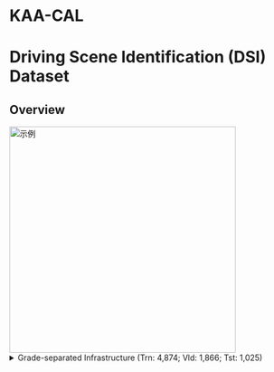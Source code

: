# KAA-CAL
# Driving Scene Identification (DSI) Dataset
## Overview
<img src="pic/example.png" alt="示例" width="400px" />
<details>
<summary>Grade-separated Infrastructure (Trn: 4,874; Vld: 1,866; Tst: 1,025)</summary>

| Class            | Trn   | Vld  | Tst |
|------------------|-------|------|-----|
| Over-head Bridge | 3,000 |1,000 | 500 |
| Tunnel           | 1,136 |  332 | 216 |
| Open Road        |   738 |  534 | 309 |

</details>
